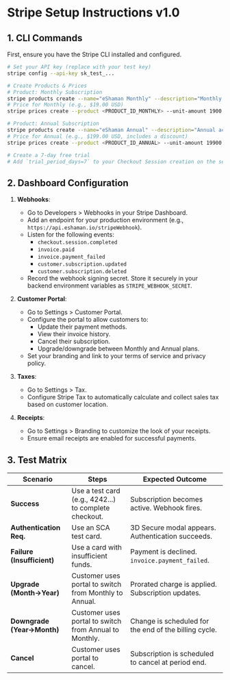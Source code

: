 # Stripe Setup Instructions v1.0

## 1. CLI Commands
First, ensure you have the Stripe CLI installed and configured.

```bash
# Set your API key (replace with your test key)
stripe config --api-key sk_test_...

# Create Products & Prices
# Product: Monthly Subscription
stripe products create --name="eShaman Monthly" --description="Monthly access to all eShaman features." --metadata plan_group="standard"
# Price for Monthly (e.g., $19.00 USD)
stripe prices create --product <PRODUCT_ID_MONTHLY> --unit-amount 1900 --currency usd --recurring[interval]=month

# Product: Annual Subscription
stripe products create --name="eShaman Annual" --description="Annual access to all eShaman features." --metadata plan_group="standard"
# Price for Annual (e.g., $199.00 USD, includes a discount)
stripe prices create --product <PRODUCT_ID_ANNUAL> --unit-amount 19900 --currency usd --recurring[interval]=year

# Create a 7-day free trial
# Add `trial_period_days=7` to your Checkout Session creation on the server.
```

## 2. Dashboard Configuration
1.  **Webhooks**:
    *   Go to Developers > Webhooks in your Stripe Dashboard.
    *   Add an endpoint for your production environment (e.g., `https://api.eshaman.io/stripeWebhook`).
    *   Listen for the following events:
        *   `checkout.session.completed`
        *   `invoice.paid`
        *   `invoice.payment_failed`
        *   `customer.subscription.updated`
        *   `customer.subscription.deleted`
    *   Record the webhook signing secret. Store it securely in your backend environment variables as `STRIPE_WEBHOOK_SECRET`.

2.  **Customer Portal**:
    *   Go to Settings > Customer Portal.
    *   Configure the portal to allow customers to:
        *   Update their payment methods.
        *   View their invoice history.
        *   Cancel their subscription.
        *   Upgrade/downgrade between Monthly and Annual plans.
    *   Set your branding and link to your terms of service and privacy policy.

3.  **Taxes**:
    *   Go to Settings > Tax.
    *   Configure Stripe Tax to automatically calculate and collect sales tax based on customer location.

4.  **Receipts**:
    *   Go to Settings > Branding to customize the look of your receipts.
    *   Ensure email receipts are enabled for successful payments.

## 3. Test Matrix

| Scenario                  | Steps                                                               | Expected Outcome                                     |
| ------------------------- | ------------------------------------------------------------------- | ---------------------------------------------------- |
| **Success**               | Use a test card (e.g., 4242...) to complete checkout.               | Subscription becomes active. Webhook fires.          |
| **Authentication Req.**   | Use an SCA test card.                                               | 3D Secure modal appears. Authentication succeeds.    |
| **Failure (Insufficient)**| Use a card with insufficient funds.                                 | Payment is declined. `invoice.payment_failed`.       |
| **Upgrade (Month→Year)**  | Customer uses portal to switch from Monthly to Annual.              | Prorated charge is applied. Subscription updates.    |
| **Downgrade (Year→Month)**| Customer uses portal to switch from Annual to Monthly.              | Change is scheduled for the end of the billing cycle.|
| **Cancel**                | Customer uses portal to cancel.                                     | Subscription is scheduled to cancel at period end.   |

